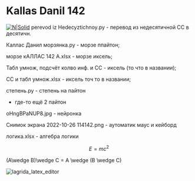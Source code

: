 # Kallas Danil 142
[![N|Solid](https://www.meteorologiaenred.com/wp-content/uploads/2021/07/mar-caribe.jpg)](https://pythonru.com/)
perevod iz Hedecyztichnoy.py - перевод из недесятичной СС в десятичн.

Каллас Данил морзянка.py - морзе ппайтон;

морзе кАЛЛАС 142 А.xlsx - морзе иксель;  

Табл умнож, подсчёт колво инф. и СС - иксель (то что в названии);

СС и табл умнож.xlsx - иксель точ то в названии;

cтепень.py - cтепень на пайтон

- где-то ещё 2 пайтон

oHngBPaNUP8.jpg - нейронка

Снимок экрана 2022-10-26 114142.png - аутоматик маус и кейборд

логика.xlsx - алгебра логики

$$ E=mc^2 $$

(A\wedge B)\wedge C = A \wedge (B \wedge C)

![lagrida_latex_editor](https://user-images.githubusercontent.com/114554646/198190642-e737b53c-d818-4a22-abed-ba80149247c5.png)
